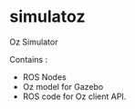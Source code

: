 # simulatoz
Oz Simulator

Contains : 
* ROS Nodes
* Oz model for Gazebo 
* ROS code for Oz client API.


